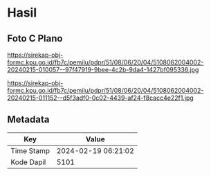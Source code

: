 # Hasil

## Foto C Plano

https://sirekap-obj-formc.kpu.go.id/fb7c/pemilu/pdpr/51/08/06/20/04/5108062004002-20240215-010057--97f47919-9bee-4c2b-9da4-1427bf095336.jpg

https://sirekap-obj-formc.kpu.go.id/fb7c/pemilu/pdpr/51/08/06/20/04/5108062004002-20240215-011152--d5f3adf0-0c02-4439-af24-f8cacc4e22f1.jpg


## Metadata

| Key        | Value               |
| ---------- | ------------------- |
| Time Stamp | 2024-02-19 06:21:02 |
| Kode Dapil | 5101                |




